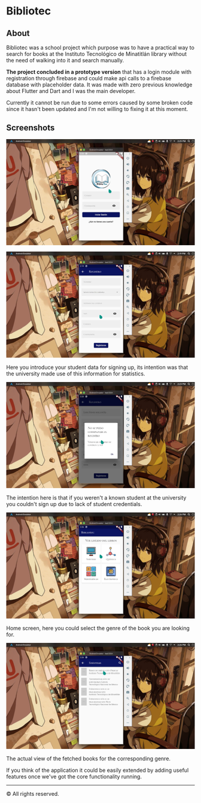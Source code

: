 # Bibliotec

## About

Bibliotec was a school project which purpose was to have a practical way to search for books at the Instituto Tecnológico de Minatitlán library without the need of walking into it and search manually.

**The project concluded in a prototype version** that has a login module with registration through firebase and could make api calls to a firebase database with placeholder data. It was made with zero previous knowledge about Flutter and Dart and I was the main developer.

Currently it cannot be run due to some errors caused by some broken code since it hasn't been updated and I'm not willing to fixing it at this moment.

## Screenshots

![Login](./screenshots/login.jpg)

![Sign up](./screenshots/sign_up.jpg)

Here you introduce your student data for signing up, its intention was that the university made use of this information for statistics.

![Sign up failed](./screenshots/sign_up_failed.jpg)

The intention here is that if you weren't a known student at the university you couldn't sign up due to lack of student credentials.

![Home](./screenshots/home.jpg)

Home screen, here you could select the genre of the book you are looking for.

![Books](./screenshots/books.jpg)

The actual view of the fetched books for the corresponding genre.

If you think of the application it could be easily extended by adding useful features once we've got the core functionality running.

---

© All rights reserved.
